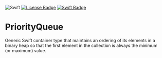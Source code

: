 ![Swift](https://github.com/bradhowes/PriorityQueue/workflows/Swift/badge.svg) [![License Badge]][License] [![Swift Badge]][Swift]

# PriorityQueue

Generic Swift container type that maintains an ordering of its elements in a binary heap so that the first element in the collection is always the minimum (or maximum) value.

[License Badge]: https://img.shields.io/github/license/bradhowes/AStar.svg?color=yellow "MIT License"
[License]: https://github.com/bradhowes/AStar/blob/master/LICENSE.txt

[Swift Badge]: https://img.shields.io/badge/swift-5.2-orange.svg "Swift 5.2"
[Swift]: https://swift.org/blog/swift-5-2-released/
